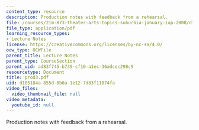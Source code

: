 ```yaml
---
content_type: resource
description: Production notes with feedback from a rehearsal.
file: /courses/21m-873-theater-arts-topics-suburbia-january-iap-2008/d185184a855d0b0a1e127d83f11074fa_prod3.pdf
file_type: application/pdf
learning_resource_types:
- Lecture Notes
license: https://creativecommons.org/licenses/by-nc-sa/4.0/
ocw_type: OCWFile
parent_title: Lecture Notes
parent_type: CourseSection
parent_uid: ad83f745-b739-cf10-a1ec-36adcec298c9
resourcetype: Document
title: prod3.pdf
uid: d185184a-855d-0b0a-1e12-7d83f11074fa
video_files:
  video_thumbnail_file: null
video_metadata:
  youtube_id: null
---
```

Production notes with feedback from a rehearsal.